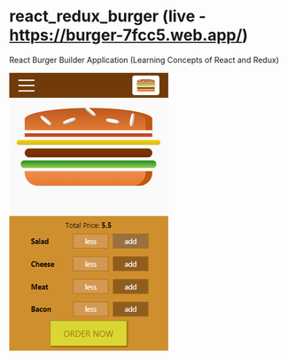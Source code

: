 # react_redux_burger (live - https://burger-7fcc5.web.app/)
React Burger Builder Application (Learning Concepts of React and Redux)

![alt text](https://github.com/narayan-ratawa/react_redux_burger/blob/master/src/assets/images/burger.PNG)
